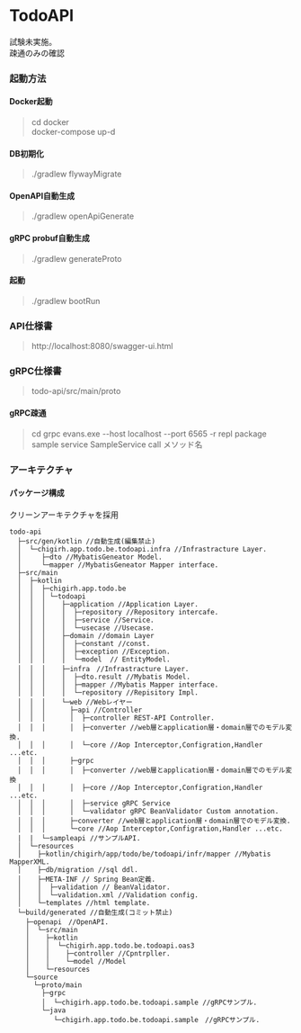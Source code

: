 # TodoAPI

試験未実施。  
疎通のみの確認

### 起動方法

#### Docker起動

> cd docker  
> docker-compose up-d

#### DB初期化

> ./gradlew flywayMigrate

#### OpenAPI自動生成

> ./gradlew openApiGenerate

#### gRPC probuf自動生成

> ./gradlew generateProto

#### 起動

> ./gradlew bootRun

### API仕様書

> http://localhost:8080/swagger-ui.html

### gRPC仕様書

> todo-api/src/main/proto

#### gRPC疎通

> cd grpc
> evans.exe --host localhost --port 6565 -r repl
> package sample
> service SampleService
> call メソッド名

### アーキテクチャ

#### パッケージ構成

クリーンアーキテクチャを採用

```
todo-api
  ├─src/gen/kotlin //自動生成(編集禁止)
  │  └─chigirh.app.todo.be.todoapi.infra //Infrastracture Layer.
  │     ├─dto //MybatisGeneator Model.
  │     └─mapper //MybatisGeneator Mapper interface.
  ├─src/main
  │  ├─kotlin
  │  │  ├─chigirh.app.todo.be
  │  │  │ └─todoapi 
  │  │  │    ├─application //Application Layer.
  │  │  │    │  ├─repository //Repository intercafe.
  │  │  │    │  ├─service //Service.
  │  │  │    │  └─usecase //Usecase.
  │  │  │    ├─domain //domain Layer
  │  │  │    │  ├─constant //const.
  │  │  │    │  ├─exception //Exception.
  │  │  │    │  └─model  // EntityModel.
  │  │  │    ├─infra　//Infrastracture Layer.
  │  │  │    │  ├─dto.result //Mybatis Model.
  │  │  │    │  ├─mapper //Mybatis Mapper interface.
  │  │  │    │  └─repository //Repisitory Impl.
  │  │  │    └─web //Webレイヤー
  │  │  │      ├─api //Controller
  │  │  │      │  ├─controller REST-API Controller.
  │  │  │      │  ├─converter //web層とapplication層・domain層でのモデル変換.
  │  │  │      │  └─core //Aop Interceptor,Configration,Handler ...etc.
  │  │  │      ├─grpc 
  │  │  │      │  ├─converter //web層とapplication層・domain層でのモデル変換
  │  │  │      │  ├─core //Aop Interceptor,Configration,Handler ...etc.
  │  │  │      │  ├─service gRPC Service
  │  │  │      │  └─validator gRPC BeanValidator Custom annotation.
  │  │  │      ├─converter //web層とapplication層・domain層でのモデル変換.
  │  │  │      └─core //Aop Interceptor,Configration,Handler ...etc.
  |  |  └─sampleapi //サンプルAPI.
  │  └─resources
  │    ├─kotlin/chigirh/app/todo/be/todoapi/infr/mapper //Mybatis MapperXML.
  │    ├─db/migration //sql ddl.
  │    ├─META-INF // Spring Bean定義.
  │    │  ├─validation // BeanValidator.
  │    │  └─validation.xml //Validation config.
  │    └─templates //html template.
  └─build/generated //自動生成(コミット禁止)
    ├─openapi　//OpenAPI.
    │  └─src/main
    │    ├─kotlin
    │    │  └─chigirh.app.todo.be.todoapi.oas3
    │    │    ├─controller //Cpntrpller.
    │    │    └─model //Model
    │    └─resources
    └─source
      └─proto/main
        ├─grpc  
        │  └─chigirh.app.todo.be.todoapi.sample //gRPCサンプル.
        └─java 
           └─chigirh.app.todo.be.todoapi.sample　//gRPCサンプル.
```